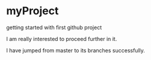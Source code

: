 # myProject
getting started with first github project

I am really interested to proceed further in it.

I have jumped from master to its branches successfully.
